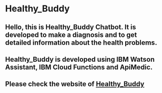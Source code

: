 # Healthy_Buddy
## Hello, this is Healthy_Buddy Chatbot. It is developed to make a diagnosis and to get detailed information about the health problems.

## Healthy_Buddy is developed using IBM Watson Assistant, IBM Cloud Functions and ApiMedic.

## Please check the website of [Healthy_Buddy](https://sites.google.com/view/healthybuddy/home)
